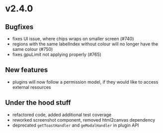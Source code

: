 # v2.4.0

## Bugfixes

- fixes UI issue, where chips wraps on smaller screen (#740)
- regions with the same labelIndex without colour will no longer have the same colour (#750)
- fixes gpuLimit not applying properly (#765)

## New features

- plugins will now follow a permission model, if they would like to access external resources

## Under the hood stuff

- refactored code, added additional test coverage
- reworked screenshot component, removed html2canvas dependency
- deprecated `getToastHandler` and `geModalHandler` in plugin API
